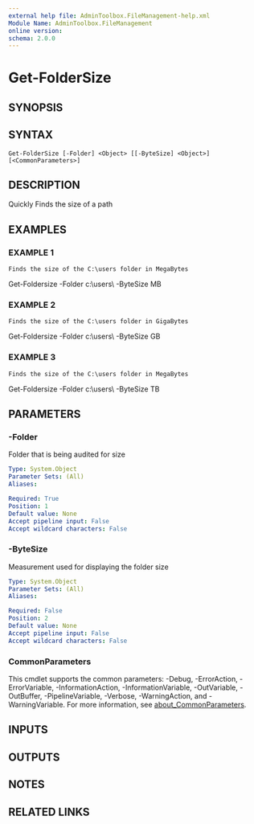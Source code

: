 ```yaml
---
external help file: AdminToolbox.FileManagement-help.xml
Module Name: AdminToolbox.FileManagement
online version:
schema: 2.0.0
---
```


# Get-FolderSize

## SYNOPSIS

## SYNTAX

```
Get-FolderSize [-Folder] <Object> [[-ByteSize] <Object>] [<CommonParameters>]
```

## DESCRIPTION
Quickly Finds the size of a path

## EXAMPLES

### EXAMPLE 1
```
Finds the size of the C:\users folder in MegaBytes
```

Get-Foldersize -Folder c:\users\ -ByteSize MB

### EXAMPLE 2
```
Finds the size of the C:\users folder in GigaBytes
```

Get-Foldersize -Folder c:\users\ -ByteSize GB

### EXAMPLE 3
```
Finds the size of the C:\users folder in MegaBytes
```

Get-Foldersize -Folder c:\users\ -ByteSize TB

## PARAMETERS

### -Folder
Folder that is being audited for size

```yaml
Type: System.Object
Parameter Sets: (All)
Aliases:

Required: True
Position: 1
Default value: None
Accept pipeline input: False
Accept wildcard characters: False
```

### -ByteSize
Measurement used for displaying the folder size

```yaml
Type: System.Object
Parameter Sets: (All)
Aliases:

Required: False
Position: 2
Default value: None
Accept pipeline input: False
Accept wildcard characters: False
```

### CommonParameters
This cmdlet supports the common parameters: -Debug, -ErrorAction, -ErrorVariable, -InformationAction, -InformationVariable, -OutVariable, -OutBuffer, -PipelineVariable, -Verbose, -WarningAction, and -WarningVariable. For more information, see [about_CommonParameters](http://go.microsoft.com/fwlink/?LinkID=113216).

## INPUTS

## OUTPUTS

## NOTES

## RELATED LINKS

